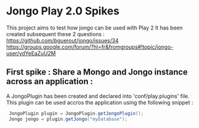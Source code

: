 Jongo Play 2.0 Spikes
=====================================

This project aims to test how jongo can be used with Play 2
It has been created subsequent these 2 questions : 
https://github.com/bguerout/jongo/issues/34
https://groups.google.com/forum/?hl=fr&fromgroups#!topic/jongo-user/ydYeEaZuU2M

First spike : Share a Mongo and Jongo instance across an application :
-----------------------------------------------------------------------
A JongoPlugin has been created and declared into 'conf/play.plugins' file.
This plugin can be used accros the application using the following snippet : 

```java
 JongoPlugin plugin = JongoPlugin.getJongoPlugin();
 Jongo jongo = plugin.getJongo("myDatabase");
```

